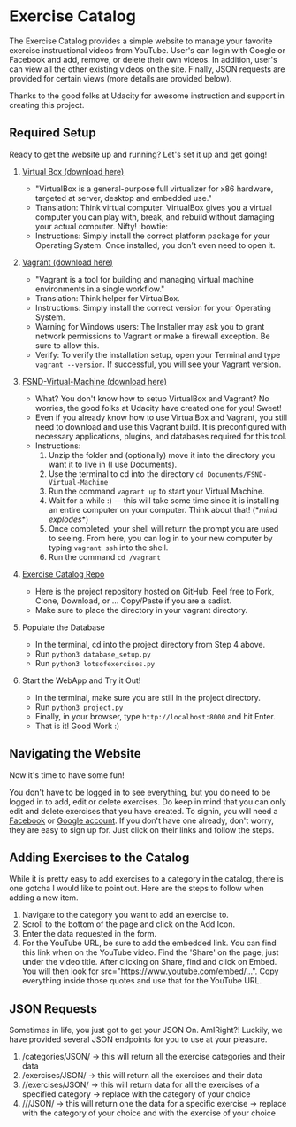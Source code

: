 # Exercise Catalog

The Exercise Catalog provides a simple website to manage your favorite exercise
instructional videos from YouTube. User's can login with Google or Facebook and
add, remove, or delete their own videos. In addition, user's can view all the
other existing videos on the site. Finally, JSON requests are provided for certain
views (more details are provided below).

Thanks to the good folks at Udacity for awesome instruction and support in
creating this project.

## Required Setup

Ready to get the website up and running? Let's set it up and get going!

1. <a href="https://www.virtualbox.org/wiki/Downloads">Virtual Box (download here)</a>
    - "VirtualBox is a general-purpose full virtualizer for x86 hardware, targeted
    at server, desktop and embedded use."
    - Translation: Think virtual computer.
    VirtualBox gives you a virtual computer you can play with, break, and rebuild
    without damaging your actual computer. Nifty! :bowtie:
    - Instructions: Simply install the correct platform package for your Operating
    System. Once installed, you don't even need to open it.

2. <a href="https://www.vagrantup.com/downloads.html">Vagrant (download here)</a>
    - "Vagrant
    is a tool for building and managing virtual machine environments in a single
    workflow."
    - Translation: Think helper for VirtualBox.
    - Instructions: Simply install the correct version for your Operating System.
    - Warning for Windows users: The Installer may ask you to grant network
    permissions to Vagrant or make a firewall exception. Be sure to allow this.
    - Verify: To verify the installation setup, open your Terminal and type
    `vagrant --version`. If successful, you will see your Vagrant version.

3. <a href="https://d17h27t6h515a5.cloudfront.net/topher/2017/August/59822701_fsnd-virtual-machine/fsnd-virtual-machine.zip">FSND-Virtual-Machine (download here)</a>
    - What? You don't know how to setup VirtualBox and Vagrant? No worries,
    the good folks at Udacity have created one for you! Sweet!
    - Even if you already know how to use VirtualBox and Vagrant, you still need
    to download and use this Vagrant build. It is preconfigured with necessary
    applications, plugins, and databases required for this tool.
    - Instructions:
        1) Unzip the folder and (optionally) move it into the directory
    you want it to live in (I use Documents).
        2) Use the terminal to cd into the directory `cd Documents/FSND-Virtual-Machine`
        3) Run the command `vagrant up` to start your Virtual Machine.
        4) Wait for a while :) -- this will take some time since it is installing
        an entire computer on your computer. Think about that! (\**mind explodes**)
        5) Once completed, your shell will return the prompt you are used to
        seeing. From here, you can log in to your new computer by typing
        `vagrant ssh` into the shell.
        6) Run the command `cd /vagrant`

4. <a href="https://github.com/lbuthman/udacity-catalog">Exercise Catalog Repo</a>
    - Here is the project repository hosted on GitHub. Feel free to Fork, Clone,
    Download, or ... Copy/Paste if you are a sadist.
    - Make sure to place the directory in your vagrant directory.

5. Populate the Database
    - In the terminal, cd into the project directory from Step 4 above.
    - Run `python3 database_setup.py`
    - Run `python3 lotsofexercises.py`

6. Start the WebApp and Try it Out!
    - In the terminal, make sure you are still in the project directory.
    - Run `python3 project.py`
    - Finally, in your browser, type `http://localhost:8000` and hit Enter.
    - That is it! Good Work :)

## Navigating the Website

Now it's time to have some fun!

You don't have to be logged in to see everything, but you do need to be logged
in to add, edit or delete exercises. Do keep in mind that you can only edit and
delete exercises that you have created. To signin, you will need a <a href="https://www.facebook.com/r.php">Facebook</a> or <a href="https://accounts.google.com/SignUp?hl=en">Google account</a>. If you don't
have one already, don't worry, they are easy to sign up for. Just click on their
links and follow the steps.

## Adding Exercises to the Catalog

While it is pretty easy to add exercises to a category in the catalog, there is
one gotcha I would like to point out. Here are the steps to follow when adding
a new item.

1. Navigate to the category you want to add an exercise to.
2. Scroll to the bottom of the page and click on the Add Icon.
3. Enter the data requested in the form.
4. For the YouTube URL, be sure to add the embedded link. You can find this
link when on the YouTube video. Find the 'Share' on the page, just under the
video title. After clicking on Share, find and click on Embed. You will then
look for src="https://www.youtube.com/embed/...". Copy everything inside those
quotes and use that for the YouTube URL.

## JSON Requests

Sometimes in life, you just got to get your JSON On. AmIRight?! Luckily, we
have provided several JSON endpoints for you to use at your pleasure.

1. /categories/JSON/
    -> this will return all the exercise categories and their data
2. /exercises/JSON/
    -> this will return all the exercises and their data
3. /<category-name>/exercises/JSON/
    -> this will return data for all the exercises of a specified category
    -> replace <category-name> with the category of your choice
4. /<category-name>/<exercise-name>/JSON/
    -> this will return one the data for a specific exercise
    -> replace <category-name> with the category of your choice and
    <exercise-name> with the exercise of your choice
